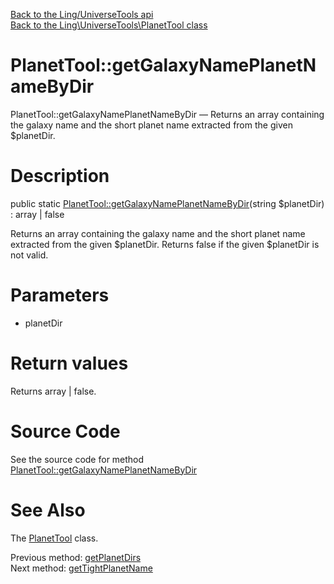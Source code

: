 [Back to the Ling/UniverseTools api](https://github.com/lingtalfi/UniverseTools/blob/master/doc/api/Ling/UniverseTools.md)<br>
[Back to the Ling\UniverseTools\PlanetTool class](https://github.com/lingtalfi/UniverseTools/blob/master/doc/api/Ling/UniverseTools/PlanetTool.md)


PlanetTool::getGalaxyNamePlanetNameByDir
================



PlanetTool::getGalaxyNamePlanetNameByDir — Returns an array containing the galaxy name and the short planet name extracted from the given $planetDir.




Description
================


public static [PlanetTool::getGalaxyNamePlanetNameByDir](https://github.com/lingtalfi/UniverseTools/blob/master/doc/api/Ling/UniverseTools/PlanetTool/getGalaxyNamePlanetNameByDir.md)(string $planetDir) : array | false




Returns an array containing the galaxy name and the short planet name extracted from the given $planetDir.
Returns false if the given $planetDir is not valid.




Parameters
================


- planetDir

    


Return values
================

Returns array | false.








Source Code
===========
See the source code for method [PlanetTool::getGalaxyNamePlanetNameByDir](https://github.com/lingtalfi/UniverseTools/blob/master/PlanetTool.php#L184-L193)


See Also
================

The [PlanetTool](https://github.com/lingtalfi/UniverseTools/blob/master/doc/api/Ling/UniverseTools/PlanetTool.md) class.

Previous method: [getPlanetDirs](https://github.com/lingtalfi/UniverseTools/blob/master/doc/api/Ling/UniverseTools/PlanetTool/getPlanetDirs.md)<br>Next method: [getTightPlanetName](https://github.com/lingtalfi/UniverseTools/blob/master/doc/api/Ling/UniverseTools/PlanetTool/getTightPlanetName.md)<br>

